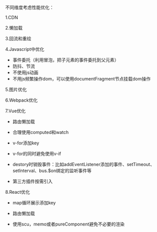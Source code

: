 不同维度考虑性能优化：

1.CDN

2.懒加载

3.回流和重绘

4.Javascript中优化

- 事件委托（利用冒泡，把子元素的事件委托到父元素）
- 防抖、节流
- 不使用js动画
- 不用js频繁操作dom，可以使用documentFragment节点挂载dom操作

5.图片优化

6.Webpack优化

7.Vue优化

- 路由懒加载

- 合理使用computed和watch

- v-for添加key

- v-for的同时避免使用v-if

- destory时销毁事件：比如addEventListener添加的事件、setTimeout、setInterval、bus.$on绑定的监听事件等

- 第三方插件按需引入

8.React优化

- map循环展示添加key

- 路由懒加载

- 使用scu，memo或者pureComponent避免不必要的渲染